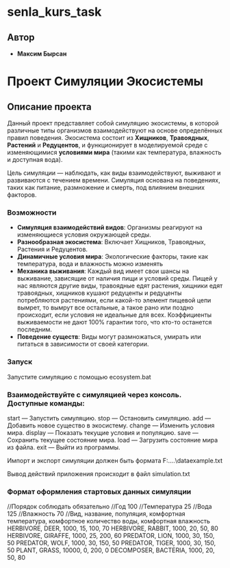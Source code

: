 # senla_kurs_task
## Автор

- **Максим Бырсан** 

# Проект Симуляции Экосистемы

## Описание проекта

Данный проект представляет собой симуляцию экосистемы, в которой различные типы организмов взаимодействуют на основе определённых правил поведения. Экосистема состоит из **Хищников**, **Травоядных**, **Растений** и **Редуцентов**, и функционирует в моделируемой среде с изменяющимися **условиями мира** (такими как температура, влажность и доступная вода).

Цель симуляции — наблюдать, как виды взаимодействуют, выживают и развиваются с течением времени. Симуляция основана на поведениях, таких как питание, размножение и смерть, под влиянием внешних факторов.

### Возможности

- **Симуляция взаимодействий видов**: Организмы реагируют на изменяющиеся условия окружающей среды.
- **Разнообразная экосистема**: Включает Хищников, Травоядных, Растения и Редуцентов.
- **Динамичные условия мира**: Экологические факторы, такие как температура, вода и влажность можно изменять
- **Механика выживания**: Каждый вид имеет свои шансы на выживание, зависящие от наличия пищи и условий среды. Пищей у нас являются другие виды, травоядные едят растения, хищники едят травоядных, хищников кушают редуценты и редуценты потребляются растениями, если какой-то элемент пищевой цепи вымрет, то вымрут все остальные, а такое рано или поздно происходит, если условия не идеальные для всех. Коэффициенты выживаемости не дают 100% гарантии того, что кто-то останется последним.
- **Поведение существ**: Виды могут размножаться, умирать или питаться в зависимости от своей категории.

### Запуск
Запустите симуляцию с помощью ecosystem.bat

### Взаимодействуйте с симуляцией через консоль. Доступные команды:
start — Запустить симуляцию.
stop — Остановить симуляцию.
add — Добавить новое существо в экосистему.
change — Изменить условия мира.
display — Показать текущие условия и популяцию.
save — Сохранить текущее состояние мира.
load — Загрузить состояние мира из файла.
exit — Выйти из программы.

Импорт и экспорт симуляции должен быть формата
F:\....\dataexample.txt

Вывод действий приложения происходит в файл simulation.txt

### Формат оформления стартовых данных симуляции
//Порядок соблюдать обязательно
//Год 
100
//Температура
25
//Вода
125
//Влажность
70
//Вид, название, популяция, комфортная температура, комфортное количество воды, комфортная влажность
HERBIVORE, DEER, 1000, 15, 100, 70
HERBIVORE, RABBIT, 1000, 20, 50, 80
HERBIVORE, GIRAFFE, 1000, 25, 200, 60
PREDATOR, LION, 1000, 30, 150, 50
PREDATOR, WOLF, 1000, 30, 150, 50
PREDATOR, TIGER, 1000, 30, 150, 50
PLANT, GRASS, 10000, 0, 200, 0
DECOMPOSER, BACTERIA, 1000, 20, 50, 80




